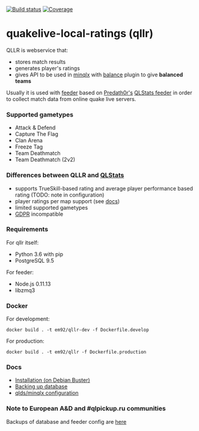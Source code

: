 [![Build status](https://api.travis-ci.com/em92/quakelive-local-ratings.svg?branch=master)](https://travis-ci.com/github/em92/quakelive-local-ratings)
[![Coverage](https://codecov.io/gh/em92/quakelive-local-ratings/branch/master/graph/badge.svg)](https://codecov.io/gh/em92/quakelive-local-ratings)

# quakelive-local-ratings (qllr)

QLLR is webservice that:

- stores match results
- generates player's ratings
- gives API to be used in [minqlx](https://github.com/MinoMino/minqlx) with [balance](https://github.com/MinoMino/minqlx-plugins/blob/master/balance.py) plugin to give **balanced teams**

Usually it is used with [feeder](https://github.com/em92/qlstats-feeder-mini) based on [Predath0r's](https://github.com/PredatH0r) [QLStats feeder](https://github.com/PredatH0r/XonStat/feeder) in order to collect match data from online quake live servers.

### Supported gametypes

* Attack & Defend
* Capture The Flag
* Clan Arena
* Freeze Tag
* Team Deathmatch
* Team Deathmatch (2v2)

### Differences between QLLR and [QLStats](http://qlstats.net/)

* supports TrueSkill-based rating and average player performance based rating (TODO: note in configuration)
* player ratings per map support (see [docs](docs/minqlx_config.md#map-based-ratings))
* limited supported gametypes
* [GDPR](http://eur-lex.europa.eu/eli/reg/2016/679/oj) incompatible

### Requirements

For qllr itself:

* Python 3.6 with pip
* PostgreSQL 9.5

For feeder:

* Node.js 0.11.13
* libzmq3

### Docker

For development:

```
docker build . -t em92/qllr-dev -f Dockerfile.develop
```

For production:

```
docker build . -t em92/qllr -f Dockerfile.production
```

### Docs

* [Installation (on Debian Buster)](docs/install.md)
* [Backing up database](docs/backup.md)
* [qlds/minqlx configuration](docs/minqlx_config.md)

### Note to European A&D and #qlpickup.ru communities

Backups of database and feeder config are [here](https://yadi.sk/d/uTqMDxzb3JPpiJ)
